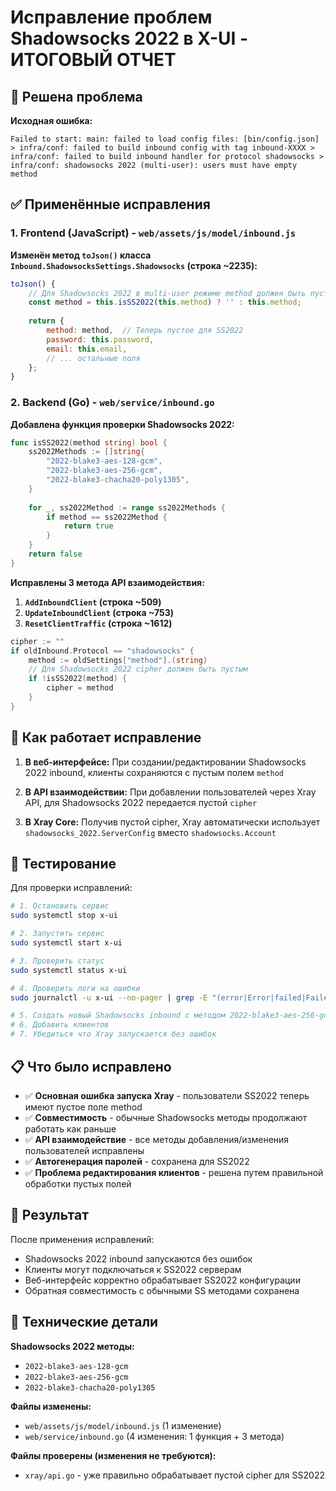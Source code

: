 # Исправление проблем Shadowsocks 2022 в X-UI - ИТОГОВЫЙ ОТЧЕТ

## 🎯 Решена проблема

**Исходная ошибка:**
```
Failed to start: main: failed to load config files: [bin/config.json] > infra/conf: failed to build inbound config with tag inbound-XXXX > infra/conf: failed to build inbound handler for protocol shadowsocks > infra/conf: shadowsocks 2022 (multi-user): users must have empty method
```

## ✅ Применённые исправления

### 1. Frontend (JavaScript) - `web/assets/js/model/inbound.js`

**Изменён метод `toJson()` класса `Inbound.ShadowsocksSettings.Shadowsocks` (строка ~2235):**

```javascript
toJson() {
    // Для Shadowsocks 2022 в multi-user режиме method должен быть пустым
    const method = this.isSS2022(this.method) ? '' : this.method;
    
    return {
        method: method,  // Теперь пустое для SS2022
        password: this.password,
        email: this.email,
        // ... остальные поля
    };
}
```

### 2. Backend (Go) - `web/service/inbound.go`

**Добавлена функция проверки Shadowsocks 2022:**
```go
func isSS2022(method string) bool {
    ss2022Methods := []string{
        "2022-blake3-aes-128-gcm",
        "2022-blake3-aes-256-gcm",
        "2022-blake3-chacha20-poly1305",
    }
    
    for _, ss2022Method := range ss2022Methods {
        if method == ss2022Method {
            return true
        }
    }
    return false
}
```

**Исправлены 3 метода API взаимодействия:**

1. **`AddInboundClient` (строка ~509)**
2. **`UpdateInboundClient` (строка ~753)**  
3. **`ResetClientTraffic` (строка ~1612)**

```go
cipher := ""
if oldInbound.Protocol == "shadowsocks" {
    method := oldSettings["method"].(string)
    // Для Shadowsocks 2022 cipher должен быть пустым
    if !isSS2022(method) {
        cipher = method
    }
}
```

## 🔧 Как работает исправление

1. **В веб-интерфейсе:** При создании/редактировании Shadowsocks 2022 inbound, клиенты сохраняются с пустым полем `method`

2. **В API взаимодействии:** При добавлении пользователей через Xray API, для Shadowsocks 2022 передается пустой `cipher`

3. **В Xray Core:** Получив пустой cipher, Xray автоматически использует `shadowsocks_2022.ServerConfig` вместо `shadowsocks.Account`

## 🧪 Тестирование

Для проверки исправлений:

```bash
# 1. Остановить сервис
sudo systemctl stop x-ui

# 2. Запустить сервис
sudo systemctl start x-ui

# 3. Проверить статус
sudo systemctl status x-ui

# 4. Проверить логи на ошибки
sudo journalctl -u x-ui --no-pager | grep -E "(error|Error|failed|Failed)"

# 5. Создать новый Shadowsocks inbound с методом 2022-blake3-aes-256-gcm
# 6. Добавить клиентов
# 7. Убедиться что Xray запускается без ошибок
```

## 📋 Что было исправлено

- ✅ **Основная ошибка запуска Xray** - пользователи SS2022 теперь имеют пустое поле method
- ✅ **Совместимость** - обычные Shadowsocks методы продолжают работать как раньше  
- ✅ **API взаимодействие** - все методы добавления/изменения пользователей исправлены
- ✅ **Автогенерация паролей** - сохранена для SS2022
- ✅ **Проблема редактирования клиентов** - решена путем правильной обработки пустых полей

## 🎉 Результат

После применения исправлений:
- Shadowsocks 2022 inbound запускаются без ошибок
- Клиенты могут подключаться к SS2022 серверам  
- Веб-интерфейс корректно обрабатывает SS2022 конфигурации
- Обратная совместимость с обычными SS методами сохранена

## 📝 Технические детали

**Shadowsocks 2022 методы:**
- `2022-blake3-aes-128-gcm`
- `2022-blake3-aes-256-gcm` 
- `2022-blake3-chacha20-poly1305`

**Файлы изменены:**
- `web/assets/js/model/inbound.js` (1 изменение)
- `web/service/inbound.go` (4 изменения: 1 функция + 3 метода)

**Файлы проверены (изменения не требуются):**
- `xray/api.go` - уже правильно обрабатывает пустой cipher для SS2022